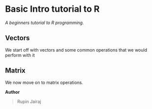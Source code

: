 # Basic Intro tutorial to R
*A beginners tutorial to R programming.*

## Vectors
We start off with vectors and some common operations that we would perform with it

## Matrix
We now move on to matrix operations.



**Author**
>Rupin Jairaj

